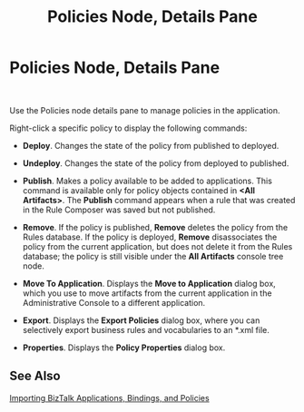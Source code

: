 ﻿---
title: Policies Node, Details Pane
TOCTitle: Policies Node, Details Pane
ms:assetid: fe4dfc1d-299e-4af1-a7fc-29045f3b9b6c
ms:mtpsurl: https://msdn.microsoft.com/library/Aa562147(v=BTS.80)
ms:contentKeyID: 51533786
ms.date: 08/30/2017
mtps_version: v=BTS.80
f1_keywords:
- bts10.admin.resultsobject.policy
---

# Policies Node, Details Pane

 

Use the Policies node details pane to manage policies in the application.

Right-click a specific policy to display the following commands:

  - **Deploy**. Changes the state of the policy from published to deployed.

  - **Undeploy**. Changes the state of the policy from deployed to published.

  - **Publish**. Makes a policy available to be added to applications. This command is available only for policy objects contained in **\<All Artifacts\>**. The **Publish** command appears when a rule that was created in the Rule Composer was saved but not published.

  - **Remove**. If the policy is published, **Remove** deletes the policy from the Rules database. If the policy is deployed, **Remove** disassociates the policy from the current application, but does not delete it from the Rules database; the policy is still visible under the **All Artifacts** console tree node.

  - **Move To Application**. Displays the **Move to Application** dialog box, which you use to move artifacts from the current application in the Administrative Console to a different application.

  - **Export**. Displays the **Export Policies** dialog box, where you can selectively export business rules and vocabularies to an \*.xml file.

  - **Properties**. Displays the **Policy Properties** dialog box.

## See Also

[Importing BizTalk Applications, Bindings, and Policies](https://msdn.microsoft.com/library/aa560565\(v=bts.80\))


